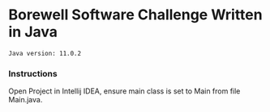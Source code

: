 # Borewell Software Challenge Written in Java

```
Java version: 11.0.2
```

### Instructions
Open Project in Intellij IDEA, ensure main class is set to Main from file Main.java.
